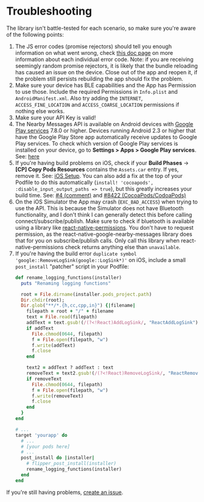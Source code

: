 # Troubleshooting

The library isn't battle-tested for each scenario, so make sure you're aware of the following points:

1. The JS error codes (promise rejectors) should tell you enough information on what went wrong, check [this doc page](https://developers.google.com/android/reference/com/google/android/gms/nearby/messages/NearbyMessagesStatusCodes) on more information about each individual error code. Note: if you are receiving seemingly random promise rejectors, it is likely that the bundle reloading has caused an issue on the device. Close out of the app and reopen it, if the problem still persists rebuilding the app should fix the problem.
2. Make sure your device has BLE capabilities and the App has Permission to use those. Include the required Permissions in `Info.plist` and `AndroidManifest.xml`. Also try adding the `INTERNET`, `ACCESS_FINE_LOCATION` and `ACCESS_COARSE_LOCATION` permissions if nothing else works.
3. Make sure your API Key is valid!
4. The Nearby Messages API is available on Android devices with [Google Play services](https://developers.google.com/android/guides/overview) 7.8.0 or higher. Devices running Android 2.3 or higher that have the Google Play Store app automatically receive updates to Google Play services. To check which version of Google Play services is installed on your device, go to **Settings > Apps > Google Play services**. See: [here](https://developers.google.com/nearby/messages/android/get-started)
5. If you're having build problems on iOS, check if your **Build Phases** -> **[CP] Copy Pods Resources** contains the `Assets.car` entry. If yes, remove it. See: [iOS Setup](#ios-setup). You can also add a fix at the top of your Podfile to do this automatically (`install! 'cocoapods', :disable_input_output_paths => true`), but this greatly increases your build time. See: [#4 (comment)](https://github.com/mrousavy/react-native-google-nearby-messages/issues/4#issuecomment-649961499) and [#8422 (CocoaPods/CodoaPods)](https://github.com/CocoaPods/CocoaPods/issues/8122)
6. On the iOS Simulator the App may crash (`EXC_BAD_ACCESS`) when trying to use the API. This is because the Simulator does not have Bluetooth functionality, and I don't think I can generally detect this before calling connect/subscribe/publish. Make sure to check if bluetooth is available using a library like [react-native-permissions](https://github.com/react-native-community/react-native-permissions). You don't have to request permission, as the react-native-google-nearby-messages library does that for you on subscribe/publish calls. Only call this library when react-native-permissions check returns anything else than `unavailable`.
7. If you're having the build error `duplicate symbol 'google::RemoveLogSink(google::LogSink*)'` on iOS, include a small `post_install` "patcher" script in your Podfile:
    ```ruby
    def rename_logging_functions(installer)
      puts "Renaming logging functions"

      root = File.dirname(installer.pods_project.path)
      Dir.chdir(root);
      Dir.glob("**/*.{h,cc,cpp,in}") {|filename|
        filepath = root + "/" + filename
        text = File.read(filepath)
        addText = text.gsub!(/(?<!React)AddLogSink/, "ReactAddLogSink")
        if addText
          File.chmod(0644, filepath)
          f = File.open(filepath, "w")
          f.write(addText)
          f.close
        end

        text2 = addText ? addText : text
        removeText = text2.gsub!(/(?<!React)RemoveLogSink/, "ReactRemoveLogSink")
        if removeText
          File.chmod(0644, filepath)
          f = File.open(filepath, "w")
          f.write(removeText)
          f.close
        end
      }
    end

    # ...
    target 'yourapp' do
      # ...
      # [your pods here]
      # ...
      post_install do |installer|
        # flipper_post_install(installer)
        rename_logging_functions(installer)
      end
    end
    ```

If you're still having problems, [create an issue](https://github.com/mrousavy/react-native-google-nearby-messages/issues).

